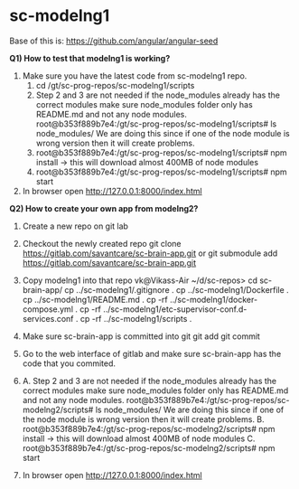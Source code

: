 # sc-modelng1

Base of this is: https://github.com/angular/angular-seed

**Q1) How to test that modelng1 is working?**

1. Make sure you have the latest code from sc-modelng1 repo.
   1. cd /gt/sc-prog-repos/sc-modelng1/scripts
   2. Step 2 and 3 are not needed if the node_modules already has the correct modules
      make sure node_modules folder only has README.md and not any node modules.
      root@b353f889b7e4:/gt/sc-prog-repos/sc-modelng1/scripts# ls node_modules/
      We are doing this since if one of the node module is wrong version then it will create problems.
   3. root@b353f889b7e4:/gt/sc-prog-repos/sc-modelng1/scripts# npm install    -> this will download almost 400MB of node modules
   4. root@b353f889b7e4:/gt/sc-prog-repos/sc-modelng1/scripts# npm start
5. In browser open http://127.0.0.1:8000/index.html

**Q2) How to create your own app from modelng2?**

1. Create a new repo on git lab
2. Checkout the newly created repo
   git clone https://gitlab.com/savantcare/sc-brain-app.git
   or
   git submodule add https://gitlab.com/savantcare/sc-brain-app.git
3. Copy modelng1 into that repo
   vk@Vikass-Air ~/d/sc-repos> cd sc-brain-app/
   cp ../sc-modelng1/.gitignore .
   cp ../sc-modelng1/Dockerfile .
   cp ../sc-modelng1/README.md .
   cp -rf ../sc-modelng1/docker-compose.yml .
   cp -rf ../sc-modelng1/etc-supervisor-conf.d-services.conf .
   cp -rf ../sc-modelng1/scripts .

4. Make sure sc-brain-app is committed into git 
   git add 
   git commit 

5. Go to the web interface of gitlab and make sure sc-brain-app has the code that you commited.

6. A. Step 2 and 3 are not needed if the node_modules already has the correct modules
      make sure node_modules folder only has README.md and not any node modules.
      root@b353f889b7e4:/gt/sc-prog-repos/sc-modelng2/scripts# ls node_modules/
      We are doing this since if one of the node module is wrong version then it will create problems.
   B. root@b353f889b7e4:/gt/sc-prog-repos/sc-modelng2/scripts# npm install    -> this will download almost 400MB of node modules
   C. root@b353f889b7e4:/gt/sc-prog-repos/sc-modelng2/scripts# npm start

7. In browser open http://127.0.0.1:8000/index.html

